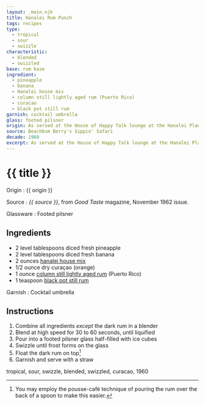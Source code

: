 ```yaml
---
layout: _main.njk
title: Hanalei Rum Punch
tags: recipes
type:
  - tropical
  - sour
  - swizzle
characteristic:
  - blended
  - swizzled
base: rum base
ingredient:
  - pineapple
  - banana
  - Hanalei house mix
  - column still lightly aged rum (Puerto Rico)
  - curacao
  - black pot still rum
garnish: cocktail umbrella
glass: footed pilsner
origin: As served at the House of Happy Talk lounge at the Hanalei Plantation resort, Kauai, Hawaii, in the early 1960s, and printed <cite>Good Taste</cite>,the official publication of the California Bartenders Guild.
source: Beachbum Berry's Sippin' Safari
decade: 1960
excerpt: As served at the House of Happy Talk lounge at the Hanalei Plantation resort, Kauai, Hawaii, in the early 1960s, and printed <cite>Good Taste</cite>,the official publication of the California Bartenders Guild.
---
```

<!-- markdownlint-disable MD025 -->
# {{ title }}
<!-- markdownlint-enable MD025 -->

Origin
  : {{ origin }}

Source
  : <cite><span data-pagefind-filter="Source">{{ source }}</span></cite>, from <span data-pagefind-filter="Source"><cite>Good Taste</cite> magazine</span>, November 1962 issue.

Glassware
  : <span data-pagefind-filter="Glassware">Footed pilsner</span>

## Ingredients

* 2 level tablespoons diced fresh pineapple
* 2 level tablespoons diced fresh banana
* 2 ounces [hanalei house mix](/mixes/hanalei-house-mix/)
* 1/2 ounce dry curaçao (orange)
* 1 ounce [column still lightly aged rum](/rums/07-rum-column-still-lightly-aged/) (Puerto Rico)
* 1 teaspoon [black pot still rum](/rums/10-rum-black-pot-still/)

Garnish
  : <span data-pagefind-filter="Garnish">Cocktail umbrella</span>

## Instructions

1. Combine all ingredients *except* the dark rum in a blender
2. Blend at high speed for 30 to 60 seconds, until liquified
3. Pour into a footed pilsner glass half-filled with ice cubes
4. Swizzle until frost forms on the glass
5. Float the dark rum on top[^1]
6. Garnish and serve with a straw

[^1]: You may employ the pousse-café technique of pouring the rum over the back of a spoon to make this easier.

<div
  class="sr-only"
  data-cat[0]="Drink"
  data-type[0]="Tropical"
  data-type[1]="Sour"
  data-type[2]="Swizzle"
  data-char[0]="Blended"
  data-char[1]="Swizzled"
  data-base[0]="Rum/Cane spirits"
  data-ingredient[0]="Pineapple, diced"
  data-ingredient[1]="Banana, diced"
  data-ingredient[2]="Column still aged rum"
  data-ingredient[3]="Column still aged rum (Puerto Rico)"
  data-ingredient[4]="Curaçao, orange"
  data-ingredient[5]="Curaçao, dry"
  data-ingredient[6]="Black pot still rum"
  data-ingredient[7]="Hanalei house mix"
  data-origin[0]="House of Happy Talk, Hanalei Plantation, Kauai"
  data-decade[0]="1960"
  data-pagefind-filter="
    Category[data-cat[0]],
    Type[data-type[0]],
    Type[data-type[1]],
    Type[data-type[2]],
    Characteristic[data-char[0]],
    Characteristic[data-char[1]],
    Base[data-base[0]],
    Ingredient[data-ingredient[0]],
    Ingredient[data-ingredient[1]],
    Ingredient[data-ingredient[2]],
    Ingredient[data-ingredient[3]],
    Ingredient[data-ingredient[4]],
    Ingredient[data-ingredient[5]],
    Ingredient[data-ingredient[6]],
    Ingredient[data-ingredient[7]],
    Pantry[data-ingredient[0]],
    Pantry[data-ingredient[1]],
    Liquor[data-ingredient[2]],
    Liquor[data-ingredient[3]],
    Liquor[data-ingredient[4]],
    Liquor[data-ingredient[5]],
    Liquor[data-ingredient[6]],
    Preparation[data-ingredient[7]],
    Origin[data-origin[0]],
    Decade[data-decade[0]]
  "
>
</div>

<div class="keywords" aria-hidden>tropical, sour, swizzle, blended, swizzled, curacao, 1960</div>
